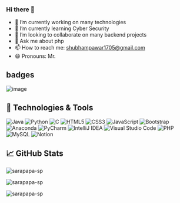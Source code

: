 ### Hi there 👋

<!--
**sarapapa-sp/sarapapa-sp** is a ✨ _special_ ✨ repository because its `README.md` (this file) appears on your GitHub profile.
Here are some ideas to get you started:
-->



- 🔭 I’m currently working on many technologies
- 🌱 I’m currently learning Cyber Security
- 👯 I’m looking to collaborate on many backend projects 
- 💬 Ask me about php
- 📫 How to reach me: shubhampawar1705@gmail.com
- 😄 Pronouns: Mr.

## badges

![image](https://user-images.githubusercontent.com/76932742/197409282-d8084327-aa0d-4b2b-8b5b-b7441f4fba67.png)



## 🔧 Technologies & Tools
![Java](https://img.shields.io/badge/java-%23ED8B00.svg?style=for-the-badge&logo=java&logoColor=white)
![Python](https://img.shields.io/badge/python-3670A0?style=for-the-badge&logo=python&logoColor=ffdd54)
![C](https://img.shields.io/badge/c-%2300599C.svg?style=for-the-badge&logo=c&logoColor=white)
![HTML5](https://img.shields.io/badge/html5-%23E34F26.svg?style=for-the-badge&logo=html5&logoColor=white)
![CSS3](https://img.shields.io/badge/css3-%231572B6.svg?style=for-the-badge&logo=css3&logoColor=white)
![JavaScript](https://img.shields.io/badge/javascript-%23323330.svg?style=for-the-badge&logo=javascript&logoColor=%23F7DF1E)
![Bootstrap](https://img.shields.io/badge/bootstrap-%23563D7C.svg?style=for-the-badge&logo=bootstrap&logoColor=white)
![Anaconda](https://img.shields.io/badge/Anaconda-%2344A833.svg?style=for-the-badge&logo=anaconda&logoColor=white)
![PyCharm](https://img.shields.io/badge/pycharm-143?style=for-the-badge&logo=pycharm&logoColor=black&color=black&labelColor=green)
![IntelliJ IDEA](https://img.shields.io/badge/IntelliJIDEA-000000.svg?style=for-the-badge&logo=intellij-idea&logoColor=white)
![Visual Studio Code](https://img.shields.io/badge/Visual%20Studio%20Code-0078d7.svg?style=for-the-badge&logo=visual-studio-code&logoColor=white)
![PHP](https://img.shields.io/badge/php-%23777BB4.svg?style=for-the-badge&logo=php&logoColor=white)
![MySQL](https://img.shields.io/badge/mysql-%2300f.svg?style=for-the-badge&logo=mysql&logoColor=white)
![Notion](https://img.shields.io/badge/Notion-000000?style=for-the-badge&logo=notion&logoColor=white)


## &#x1f4c8; GitHub Stats
<p><img align="center" src="https://github-readme-stats.vercel.app/api/top-langs/?username=sarapapa-sp&show_icons=true&locale=en&" alt="sarapapa-sp"/></p>

<p><img align="center" src="https://github-readme-stats.vercel.app/api?username=sarapapa-sp&show_icons=true" alt="sarapapa-sp" /></p>

<p><img align="center" src="https://github-readme-streak-stats.herokuapp.com/?user=sarapapa-sp&" alt="sarapapa-sp" /></p>

